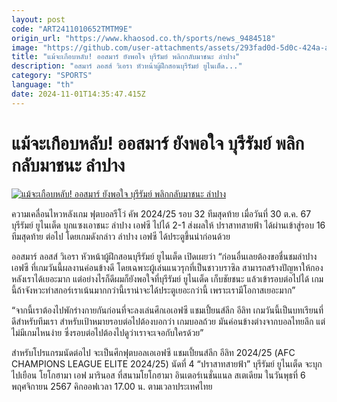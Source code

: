 ```yaml
---
layout: post
code: "ART2411010652TMTM9E"
origin_url: "https://www.khaosod.co.th/sports/news_9484518"
image: "https://github.com/user-attachments/assets/293fad0d-5d0c-424a-abd8-ec34fc095190"
title: "แม้จะเกือบหลับ! ออสมาร์ ยังพอใจ บุรีรัมย์ พลิกกลับมาชนะ ลำปาง"
description: "อสมาร์ ลอสส์ วิเอรา หัวหน้าผู้ฝึกสอนบุรีรัมย์ ยูไนเต็ด..."
category: "SPORTS"
language: "th"
date: 2024-11-01T14:35:47.415Z
---
```


# แม้จะเกือบหลับ! ออสมาร์ ยังพอใจ บุรีรัมย์ พลิกกลับมาชนะ ลำปาง

[![แม้จะเกือบหลับ! ออสมาร์ ยังพอใจ บุรีรัมย์ พลิกกลับมาชนะ ลำปาง](https://www.khaosod.co.th/wpapp/uploads/2024/10/eee-2.jpg "แม้จะเกือบหลับ! ออสมาร์ ยังพอใจ บุรีรัมย์ พลิกกลับมาชนะ ลำปาง")](https://www.khaosod.co.th/wpapp/uploads/2024/10/eee-2.jpg)

ความเคลื่อนไหวหลังเกม ฟุตบอลรีโว่ คัพ 2024/25 รอบ 32 ทีมสุดท้าย เมื่อวันที่ 30 ต.ค. 67 บุรีรัมย์ ยูไนเต็ด บุกแซงเอาชนะ ลำปาง เอฟซี ไปได้ 2-1 ส่งผลให้ ปราสาทสายฟ้า ได้ผ่านเข้าสู่รอบ 16 ทีมสุดท้าย ต่อไป โดยเกมดังกล่าว ลำปาง เอฟซี ได้ประตูขึ้นนำก่อนด้วย

ออสมาร์ ลอสส์ วิเอรา หัวหน้าผู้ฝึกสอนบุรีรัมย์ ยูไนเต็ด เปิดเผยว่า “ก่อนอื่นเลยต้องขอชื่นชมลำปาง เอฟซี ที่เกมวันนี้ผลงานค่อนข้างดี โดยเฉพาะผู้เล่นแนวรุกที่เป็นชาวบราซิล สามารถสร้างปัญหาให้กองหลังเราได้เยอะมาก แต่อย่างไรก็ดีผมก็ยังพอใจที่บุรีรัมย์ ยูไนเต็ด เก็บชัยชนะ แล้วเข้ารอบต่อไปได้ เกมนี้ถ้าจังหวะทำสกอร์เราเน้นมากกว่านี้เราน่าจะได้ประตูเยอะกว่านี้ เพราะเรามีโอกาสเยอะมาก”

“จากนี้เราต้องไปพักร่างกายกันก่อนที่จะลงเล่นศึกเอเอฟซี แชมเปี้ยนส์ลีก อีลิท เกมวันนี้เป็นบทเรียนที่ดีสำหรับทีมเรา สำหรับเป้าหมายรอบต่อไปต้องบอกว่า เกมบอลถ้วย มันค่อนข้างต่างจากบอลไทยลีก แต่ไม่มีเกมไหนง่าย ซึ่งรอบต่อไปต้องไปดูว่าเราจะเจอกับใครด้วย”

สำหรับโปรแกรมนัดต่อไป จะเป็นศึกฟุตบอลเอเอฟซี แชมเปี้ยนส์ลีก อีลิท 2024/25 (AFC CHAMPIONS LEAGUE ELITE 2024/25) นัดที่ 4 “ปราสาทสายฟ้า” บุรีรัมย์ ยูไนเต็ด จะบุกไปเยือน โยโกฮามา เอฟ มารินอส ที่สนามโยโกฮามา อินเตอร์เนชั่นแนล สเตเดียม ในวันพุธที่ 6 พฤศจิกายน 2567 คิกออฟเวลา 17.00 น. ตามเวลาประเทศไทย